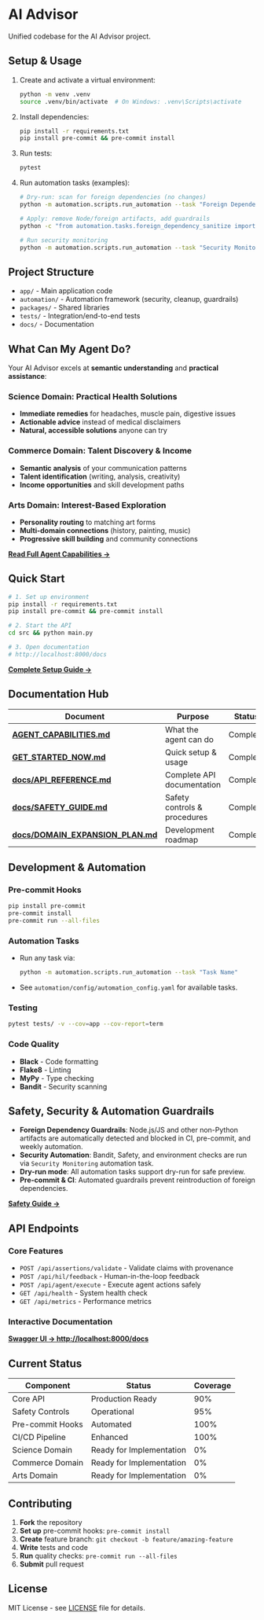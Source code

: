 # AI Advisor

Unified codebase for the AI Advisor project.

## Setup & Usage

1. Create and activate a virtual environment:

   ```bash
   python -m venv .venv
   source .venv/bin/activate  # On Windows: .venv\Scripts\activate
   ```

2. Install dependencies:

   ```bash
   pip install -r requirements.txt
   pip install pre-commit && pre-commit install
   ```

3. Run tests:

   ```bash
   pytest
   ```

4. Run automation tasks (examples):

   ```bash
   # Dry-run: scan for foreign dependencies (no changes)
   python -m automation.scripts.run_automation --task "Foreign Dependency Sanitize" --dry-run

   # Apply: remove Node/foreign artifacts, add guardrails
   python -c "from automation.tasks.foreign_dependency_sanitize import foreign_dependency_sanitize; from automation.core.context import Context; foreign_dependency_sanitize(Context(dry_run=False, extra_data={'apply_changes': True, 'delete_node_configs': True, 'assume_yes': True}))"

   # Run security monitoring
   python -m automation.scripts.run_automation --task "Security Monitoring"
   ```

## Project Structure

- `app/` - Main application code
- `automation/` - Automation framework (security, cleanup, guardrails)
- `packages/` - Shared libraries
- `tests/` - Integration/end-to-end tests
- `docs/` - Documentation

## What Can My Agent Do?

Your AI Advisor excels at **semantic understanding** and **practical assistance**:

### Science Domain: Practical Health Solutions
- **Immediate remedies** for headaches, muscle pain, digestive issues
- **Actionable advice** instead of medical disclaimers
- **Natural, accessible solutions** anyone can try

### Commerce Domain: Talent Discovery & Income
- **Semantic analysis** of your communication patterns
- **Talent identification** (writing, analysis, creativity)
- **Income opportunities** and skill development paths

### Arts Domain: Interest-Based Exploration
- **Personality routing** to matching art forms
- **Multi-domain connections** (history, painting, music)
- **Progressive skill building** and community connections

**[Read Full Agent Capabilities →](AGENT_CAPABILITIES.md)**

## Quick Start

```bash
# 1. Set up environment
pip install -r requirements.txt
pip install pre-commit && pre-commit install

# 2. Start the API
cd src && python main.py

# 3. Open documentation
# http://localhost:8000/docs
```

**[Complete Setup Guide →](GET_STARTED_NOW.md)**

## Documentation Hub

| Document | Purpose | Status |
|----------|---------|---------|
| **[AGENT_CAPABILITIES.md](AGENT_CAPABILITIES.md)** | What the agent can do | Complete |
| **[GET_STARTED_NOW.md](GET_STARTED_NOW.md)** | Quick setup & usage | Complete |
| **[docs/API_REFERENCE.md](docs/API_REFERENCE.md)** | Complete API documentation | Complete |
| **[docs/SAFETY_GUIDE.md](docs/SAFETY_GUIDE.md)** | Safety controls & procedures | Complete |
| **[docs/DOMAIN_EXPANSION_PLAN.md](docs/DOMAIN_EXPANSION_PLAN.md)** | Development roadmap | Complete |

## Development & Automation

### Pre-commit Hooks
```bash
pip install pre-commit
pre-commit install
pre-commit run --all-files
```

### Automation Tasks
- Run any task via:
  ```bash
  python -m automation.scripts.run_automation --task "Task Name"
  ```
- See `automation/config/automation_config.yaml` for available tasks.

### Testing
```bash
pytest tests/ -v --cov=app --cov-report=term
```

### Code Quality
- **Black** - Code formatting
- **Flake8** - Linting
- **MyPy** - Type checking
- **Bandit** - Security scanning

## Safety, Security & Automation Guardrails

- **Foreign Dependency Guardrails**: Node.js/JS and other non-Python artifacts are automatically detected and blocked in CI, pre-commit, and weekly automation.
- **Security Automation**: Bandit, Safety, and environment checks are run via `Security Monitoring` automation task.
- **Dry-run mode**: All automation tasks support dry-run for safe preview.
- **Pre-commit & CI**: Automated guardrails prevent reintroduction of foreign dependencies.

**[Safety Guide →](docs/SAFETY_GUIDE.md)**

## API Endpoints

### Core Features
- `POST /api/assertions/validate` - Validate claims with provenance
- `POST /api/hil/feedback` - Human-in-the-loop feedback
- `POST /api/agent/execute` - Execute agent actions safely
- `GET /api/health` - System health check
- `GET /api/metrics` - Performance metrics

### Interactive Documentation
**[Swagger UI → http://localhost:8000/docs](http://localhost:8000/docs)**

## Current Status

| Component | Status | Coverage |
|-----------|--------|----------|
| Core API | Production Ready | 90% |
| Safety Controls | Operational | 95% |
| Pre-commit Hooks | Automated | 100% |
| CI/CD Pipeline | Enhanced | 100% |
| Science Domain | Ready for Implementation | 0% |
| Commerce Domain | Ready for Implementation | 0% |
| Arts Domain | Ready for Implementation | 0% |

## Contributing

1. **Fork** the repository
2. **Set up** pre-commit hooks: `pre-commit install`
3. **Create** feature branch: `git checkout -b feature/amazing-feature`
4. **Write** tests and code
5. **Run** quality checks: `pre-commit run --all-files`
6. **Submit** pull request

## License

MIT License - see [LICENSE](LICENSE) file for details.
